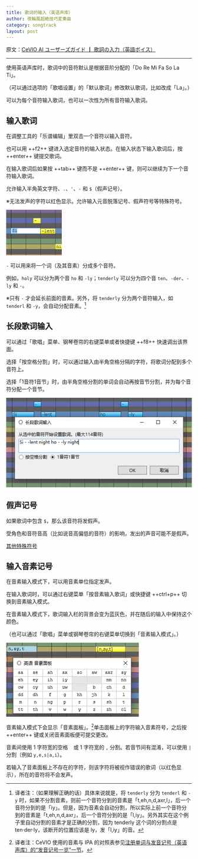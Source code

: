 ```yaml
---
title: 歌词的输入（英语声库）
author: 夜輪風超絶技巧変奏曲
category: songtrack
layout: post
---
```

原文：[CeVIO AI ユーザーズガイド ┃ 歌詞の入力（英語ボイス）](https://cevio.jp/guide/cevio_ai/songtrack/song_04english/)

---

使用英语声库时，歌词中的音符默认是根据音阶分配的「Do Re Mi Fa So La Ti」。

（可以通过选项的「歌唱设置」的「默认歌词」修改默认歌词，比如改成「La」。）

可以为每个音符输入歌词，也可以一次性为所有音符输入歌词。

## 输入歌词

在调整工具的「乐谱编辑」里双击一个音符以输入音符。

也可以用 ++f2++ 键进入选定音符的输入状态。在输入状态下输入歌词后，按 ++enter++ 键提交歌词。

在输入歌词后如果按 ++tab++ 键而不是 ++enter++ 键，则可以继续为下一个音符输入歌词。

允许输入半角英文字符、`.`、`'`、`-` 和 `$`（假声记号）。

※无法发声的字符以红色显示。允许输入元音脱落记号、假声符号等特殊符号。

![enter lyrics](images/song_04_english_1.png)

`-` 可以用来将一个词（及其音素）分成多个音符。

例如，`holy` 可以分为两个音 `ho` 和 `-ly`；`tenderly` 可以分为四个音 `ten`、`-der`、`-ly` 和 `-`。

※只有 `-` 才会延长前面的音素。另外，将 `tenderly` 分为两个音符输入，如 `tenderl` 和 `-y`，会自动分配音素。[^1]

## 长段歌词输入

可以通过「歌唱」菜单、钢琴卷帘的右键菜单或者快捷键 ++f8++ 快速调出该界面。

选择「按空格分割」时，可以通过输入由半角空格分隔的字符，将歌词分配到多个音符上。

选择「1音符1音节」时，由半角空格分割的单词会自动再按音节分割，并为每个音符分配一个音节。

![enter lyrics collectively](images/song_04_english_2.png)

## 假声记号

如果歌词中包含 `$`，那么该音符将发假声。

受角色和音符音高（比如说音高偏低的音符）的影响，发出的声音可能不是假声。

[其他特殊符号](../song_symbol)

## 输入音素记号

在音素输入模式下，可以用音素单位指定发声。

在输入歌词时，可以通过右键菜单「按音素输入歌词」或快捷键 ++ctrl+p++ 切换到音素输入模式。

在音素输入模式下，歌词输入栏的背景会变为蓝灰色，并在随后的输入中保持这个颜色。

（也可以通过「歌唱」菜单或钢琴卷帘的右键菜单切换到「音素输入模式」。）

![enter parameter](images/song_04_english_3.png)

音素输入模式下会显示「音素面板」。[^2]单击面板上的字符输入音素符号，之后按 ++enter++ 键或关闭音素面板便可提交更改。

音素间使用 1 字符宽的空格 ` ` 或 1 字符宽的 `,` 分割。若音节间有混淆，可以使用 `|` 分割（例如 `y,e,s|a,i`）。

若输入了音素面板上不存在的字符，则该字符将被视作错误的歌词（以红色显示），所在的音符将不会发声。

[^1]:译者注：（如果理解正确的话）具体来说就是，将 `tenderly` 分为 `tenderl` 和 `-y` 时，如果不分割音素，则前一个音符分到的音素是「t,eh,n,d,axr,l」，后一个音符分到的是「iy」。但是，因为音素会自动分割，所以实际上前一个音符分到的音素是「t,eh,n,d,axr」，后一个音符分到的是「l,iy」。另外其实在这个例子里自动分割的音素才是正确的分割，因为 tenderly 这个词的分割点是 ten·der·ly，该断开的位置应该是 ly，发「l,iy」的音。
[^2]:译者注：CeVIO 使用的音素与 IPA 的对照表参见[注册单词与发音记号（英语声库）的“发音记号一览”一节](../../talktrack/talk.md_01_english/#_8)。
